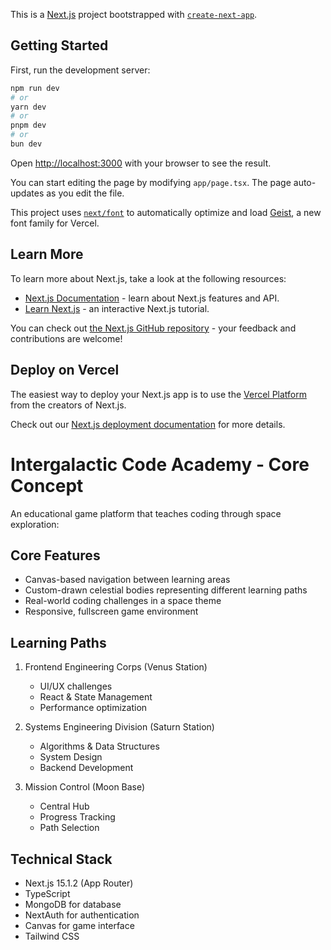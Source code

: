 This is a [Next.js](https://nextjs.org) project bootstrapped with [`create-next-app`](https://nextjs.org/docs/app/api-reference/cli/create-next-app).

## Getting Started

First, run the development server:

```bash
npm run dev
# or
yarn dev
# or
pnpm dev
# or
bun dev
```

Open [http://localhost:3000](http://localhost:3000) with your browser to see the result.

You can start editing the page by modifying `app/page.tsx`. The page auto-updates as you edit the file.

This project uses [`next/font`](https://nextjs.org/docs/app/building-your-application/optimizing/fonts) to automatically optimize and load [Geist](https://vercel.com/font), a new font family for Vercel.

## Learn More

To learn more about Next.js, take a look at the following resources:

- [Next.js Documentation](https://nextjs.org/docs) - learn about Next.js features and API.
- [Learn Next.js](https://nextjs.org/learn) - an interactive Next.js tutorial.

You can check out [the Next.js GitHub repository](https://github.com/vercel/next.js) - your feedback and contributions are welcome!

## Deploy on Vercel

The easiest way to deploy your Next.js app is to use the [Vercel Platform](https://vercel.com/new?utm_medium=default-template&filter=next.js&utm_source=create-next-app&utm_campaign=create-next-app-readme) from the creators of Next.js.

Check out our [Next.js deployment documentation](https://nextjs.org/docs/app/building-your-application/deploying) for more details.


# Intergalactic Code Academy - Core Concept
An educational game platform that teaches coding through space exploration:

## Core Features
* Canvas-based navigation between learning areas
* Custom-drawn celestial bodies representing different learning paths
* Real-world coding challenges in a space theme
* Responsive, fullscreen game environment

## Learning Paths
1. Frontend Engineering Corps (Venus Station)
   * UI/UX challenges
   * React & State Management
   * Performance optimization

2. Systems Engineering Division (Saturn Station)
   * Algorithms & Data Structures
   * System Design
   * Backend Development

3. Mission Control (Moon Base)
   * Central Hub
   * Progress Tracking
   * Path Selection

## Technical Stack
* Next.js 15.1.2 (App Router)
* TypeScript
* MongoDB for database
* NextAuth for authentication
* Canvas for game interface
* Tailwind CSS